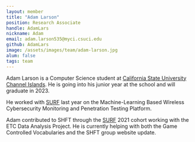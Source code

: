 ```yaml
---
layout: member
title: "Adam Larson"
position: Research Associate
handle: AdamLars
nickname: Adam
email: adam.larson535@myci.csuci.edu
github: AdamLars
image: /assets/images/team/adam-larson.jpg
alum: false
tags: team
---
```

Adam Larson is a Computer Science student at [California State University Channel Islands]. He is going into his junior year at the school and will graduate in 2023. 

He worked with [SURF] last year on the Machine-Learning Based Wireless Cybersecurity Monitoring and Penetration Testing Platform. 

Adam contributed to SHFT through the [SURF] 2021 cohort working with the ETC Data Analysis Project. He is currently helping with both the Game Controlled Vocabularies and the SHFT group website update. 

[California State University Channel Islands]: https://www.csuci.edu
[SURF]: https://www.csuci.edu/studentresearch/opportunities/surf-summer-research/faculty-projects-descriptions-19.htm
